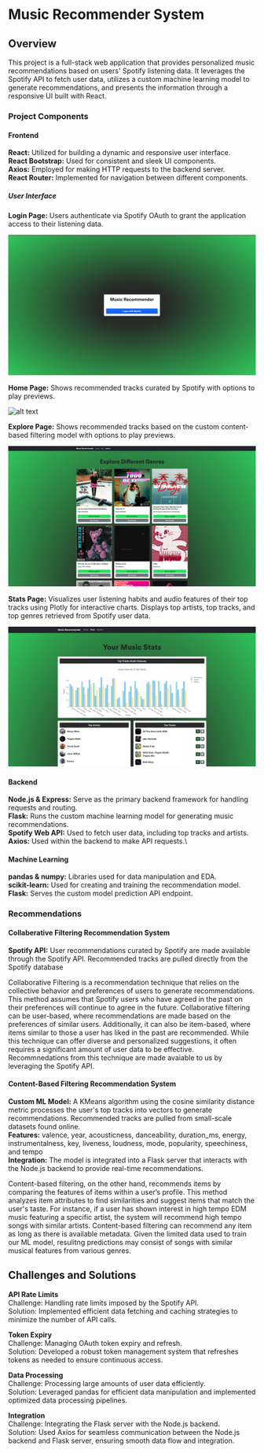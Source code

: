 # Music Recommender System
## Overview
This project is a full-stack web application that provides personalized music recommendations based on users' Spotify listening data. It leverages the Spotify API to fetch user data, utilizes a custom machine learning model to generate recommendations, and presents the information through a responsive UI built with React.

### Project Components
#### Frontend
**React:** Utilized for building a dynamic and responsive user interface. \
**React Bootstrap:** Used for consistent and sleek UI components. \
**Axios:** Employed for making HTTP requests to the backend server. \
**React Router:** Implemented for navigation between different components. 

##### User Interface
**Login Page:** Users authenticate via Spotify OAuth to grant the application access to their listening data.

![alt text](https://github.com/brianfdo/recommender_system/blob/main/images/home.png?raw=true)

**Home Page:** Shows recommended tracks curated by Spotify with options to play previews.

![alt text](https://github.com/brianfdo/recommender_system/blob/main/images/recommendations.png?raw=true)

**Explore Page:** Shows recommended tracks based on the custom content-based filtering model with options to play previews.

![alt text](https://github.com/brianfdo/recommender_system/blob/main/images/personalmodelrecs.png?raw=true)

**Stats Page:** Visualizes user listening habits and audio features of their top tracks using Plotly for interactive charts. Displays top artists, top tracks, and top genres retrieved from Spotify user data.

![alt text](https://github.com/brianfdo/recommender_system/blob/main/images/statistics.png?raw=true)

#### Backend
**Node.js & Express:** Serve as the primary backend framework for handling requests and routing.\
**Flask:** Runs the custom machine learning model for generating music recommendations.\
**Spotify Web API:** Used to fetch user data, including top tracks and artists.\
**Axios:** Used within the backend to make API requests.\

#### Machine Learning
**pandas & numpy:** Libraries used for data manipulation and EDA.\
**scikit-learn:** Used for creating and training the recommendation model.\
**Flask:** Serves the custom model prediction API endpoint.

### Recommendations
#### Collaberative Filtering Recommendation System
**Spotify API:** User recommendations curated by Spotify are made available through the Spotify API. Recommended tracks are pulled directly from the Spotify database

Collaborative Filtering is a recommendation technique that relies on the collective behavior and preferences of users to generate recommendations. This method assumes that Spotify users who have agreed in the past on their preferences will continue to agree in the future. Collaborative filtering can be user-based, where recommendations are made based on the preferences of similar users. Additionally, it can also be item-based, where items similar to those a user has liked in the past are recommended. While this technique can offer diverse and personalized suggestions, it often requires a significant amount of user data to be effective. Recommnedations from this technique are made avaiable to us by leveraging the Spotify API.


#### Content-Based Filtering Recommendation System
**Custom ML Model:** A KMeans algorithm using the cosine similarity distance metric processes the user's top tracks into vectors to generate recommendations. Recommended tracks are pulled from small-scale datasets found online.\
**Features:** valence, year, acousticness, danceability, duration_ms, energy, instrumentalness, key, liveness, loudness, mode, popularity, speechiness, and tempo\
**Integration:** The model is integrated into a Flask server that interacts with the Node.js backend to provide real-time recommendations.

Content-based filtering, on the other hand, recommends items by comparing the features of items within a user’s profile. This method analyzes item attributes to find similarities and suggest items that match the user's taste. For instance, if a user has shown interest in high tempo EDM music featuring a specific artist, the system will recommend high tempo songs with similar artists. Content-based filtering can recommend any item as long as there is available metadata. Given the limited data used to train our ML model, resulitng predictions may consist of songs with similar musical features from various genres. 


## Challenges and Solutions
**API Rate Limits**\
Challenge: Handling rate limits imposed by the Spotify API.\
Solution: Implemented efficient data fetching and caching strategies to minimize the number of API calls.

**Token Expiry**\
Challenge: Managing OAuth token expiry and refresh.\
Solution: Developed a robust token management system that refreshes tokens as needed to ensure continuous access.

**Data Processing**\
Challenge: Processing large amounts of user data efficiently.\
Solution: Leveraged pandas for efficient data manipulation and implemented optimized data processing pipelines.

**Integration**\
Challenge: Integrating the Flask server with the Node.js backend.\
Solution: Used Axios for seamless communication between the Node.js backend and Flask server, ensuring smooth data flow and integration.
